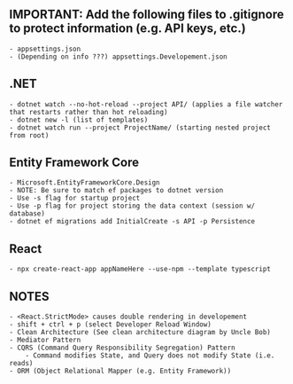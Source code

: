 ## IMPORTANT: Add the following files to .gitignore to protect information (e.g. API keys, etc.)

    - appsettings.json
    - (Depending on info ???) appsettings.Developement.json


## .NET

    - dotnet watch --no-hot-reload --project API/ (applies a file watcher that restarts rather than hot reloading)
    - dotnet new -l (list of templates)
    - dotnet watch run --project ProjectName/ (starting nested project from root)


## Entity Framework Core

    - Microsoft.EntityFrameworkCore.Design
    - NOTE: Be sure to match ef packages to dotnet version
    - Use -s flag for startup project
    - Use -p flag for project storing the data context (session w/ database)
    - dotnet ef migrations add InitialCreate -s API -p Persistence


## React

    - npx create-react-app appNameHere --use-npm --template typescript

## NOTES

    - <React.StrictMode> causes double rendering in developement
    - shift + ctrl + p (select Developer Reload Window)
    - Clean Architecture (See clean architecture diagram by Uncle Bob)
    - Mediator Pattern
    - CQRS (Command Query Responsibility Segregation) Pattern
        - Command modifies State, and Query does not modify State (i.e. reads)
    - ORM (Object Relational Mapper (e.g. Entity Framework))